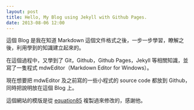```yaml
---
layout: post
title: Hello, My Blog using Jekyll with Github Pages.
date: 2013-08-06 12:00
---
```


這個 Blog 是我在知道 Markdown 這個文件格式之後，一步一步學習，瞭解之後，利用學到的知識建立起來的。

在這個過程中，又學到了 Git，Github，Github Pages，Jekyll 等相關知識，並寫了一隻程式 mdwEditor（Markdown Editor for Windows）。

現在想要把 mdwEditor 及之前寫的一些小程式的 source code 都放到 Github，同時把說明放在這個 Blog 上。


這個網站的模版是從 [equation85](http://equation85.github.com) 複製過來修改的，感謝他。

